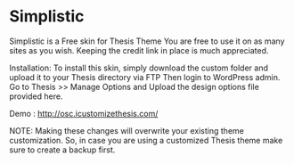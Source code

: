 Simplistic
==========
Simplistic is a Free skin for Thesis Theme 
You are free to use it on as many sites as you wish. 
Keeping the credit link in place is much appreciated. 

Installation:
To install this skin, simply download the custom folder and upload it to your Thesis directory via FTP 
Then login to WordPress admin. Go to Thesis >> Manage Options and Upload the design options file provided here. 

Demo : http://osc.icustomizethesis.com/

NOTE: 
Making these changes will overwrite your existing theme customization. So, in case you are using a customized Thesis 
theme make sure to create a backup first. 